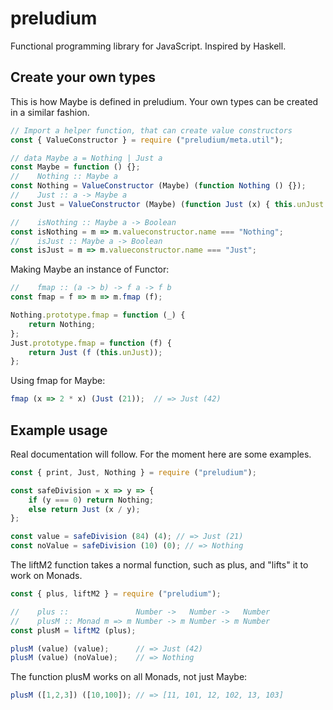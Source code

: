 # preludium
Functional programming library for JavaScript. Inspired by Haskell.

## Create your own types
This is how Maybe is defined in preludium. Your own types can be created in a similar fashion.
```javascript
// Import a helper function, that can create value constructors
const { ValueConstructor } = require ("preludium/meta.util");

// data Maybe a = Nothing | Just a
const Maybe = function () {};
//    Nothing :: Maybe a
const Nothing = ValueConstructor (Maybe) (function Nothing () {});
//    Just :: a -> Maybe a
const Just = ValueConstructor (Maybe) (function Just (x) { this.unJust = x; });

//    isNothing :: Maybe a -> Boolean
const isNothing = m => m.valueconstructor.name === "Nothing";
//    isJust :: Maybe a -> Boolean
const isJust = m => m.valueconstructor.name === "Just";

```
Making Maybe an instance of Functor:
```javascript
//    fmap :: (a -> b) -> f a -> f b
const fmap = f => m => m.fmap (f);

Nothing.prototype.fmap = function (_) {
    return Nothing;
};
Just.prototype.fmap = function (f) {
    return Just (f (this.unJust));
};
```
Using fmap for Maybe:
```javascript
fmap (x => 2 * x) (Just (21));  // => Just (42)
```

## Example usage
Real documentation will follow. For the moment here are some examples.
```javascript
const { print, Just, Nothing } = require ("preludium");

const safeDivision = x => y => {
    if (y === 0) return Nothing;
    else return Just (x / y);
};

const value = safeDivision (84) (4); // => Just (21)
const noValue = safeDivision (10) (0); // => Nothing
```

The liftM2 function takes a normal function, such as plus, and "lifts" it to work on Monads.
```javascript
const { plus, liftM2 } = require ("preludium");

//    plus ::               Number ->   Number ->   Number
//    plusM :: Monad m => m Number -> m Number -> m Number
const plusM = liftM2 (plus);

plusM (value) (value);      // => Just (42)
plusM (value) (noValue);    // => Nothing
```

The function plusM works on all Monads, not just Maybe:
```javascript
plusM ([1,2,3]) ([10,100]); // => [11, 101, 12, 102, 13, 103]
```

